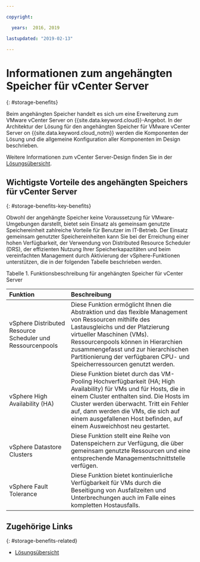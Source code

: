 ```yaml
---

copyright:

  years:  2016, 2019

lastupdated: "2019-02-13"

---
```


# Informationen zum angehängten Speicher für vCenter Server
{: #storage-benefits}

Beim angehängten Speicher handelt es sich um eine Erweiterung zum VMware vCenter Server on {{site.data.keyword.cloud}}-Angebot. In der Architektur der Lösung für den angehängten Speicher für VMware vCenter Server on {{site.data.keyword.cloud_notm}} werden die Komponenten der Lösung und die allgemeine Konfiguration aller Komponenten im Design beschrieben.

Weitere Informationen zum vCenter Server-Design finden Sie in der [Lösungsübersicht](/docs/services/vmwaresolutions/archiref/solution?topic=vmware-solutions-solution_overview).

## Wichtigste Vorteile des angehängten Speichers für vCenter Server
{: #storage-benefits-key-benefits}

Obwohl der angehängte Speicher keine Voraussetzung für VMware-Umgebungen darstellt, bietet sein Einsatz als gemeinsam genutzte Speichereinheit zahlreiche Vorteile für Benutzer im IT-Betrieb. Der Einsatz gemeinsam genutzter Speichereinheiten kann Sie bei der Erreichung einer hohen Verfügbarkeit, der Verwendung von Distributed Resource Scheduler (DRS), der effizienten Nutzung Ihrer Speicherkapazitäten und beim vereinfachten Management durch Aktivierung der vSphere-Funktionen unterstützen, die in der folgenden Tabelle beschrieben werden.

Tabelle 1. Funktionsbeschreibung für angehängten Speicher für vCenter Server

| Funktion | Beschreibung |
|:------- |:----------- |
| vSphere Distributed Resource Scheduler und Ressourcenpools | Diese Funktion ermöglicht Ihnen die Abstraktion und das flexible Management von Ressourcen mithilfe des Lastausgleichs und der Platzierung virtueller Maschinen (VMs). Ressourcenpools können in Hierarchien zusammengefasst und zur hierarchischen Partitionierung der verfügbaren CPU- und Speicherressourcen genutzt werden. |
| vSphere High Availability (HA) | Diese Funktion bietet durch das VM-Pooling Hochverfügbarkeit (HA; High Availability) für VMs und für Hosts, die in einem Cluster enthalten sind. Die Hosts im Cluster werden überwacht. Tritt ein Fehler auf, dann werden die VMs, die sich auf einem ausgefallenen Host befinden, auf einem Ausweichhost neu gestartet. |
| vSphere Datastore Clusters | Diese Funktion stellt eine Reihe von Datenspeichern zur Verfügung, die über gemeinsam genutzte Ressourcen und eine entsprechende Managementschnittstelle verfügen. |
| vSphere Fault Tolerance | Diese Funktion bietet kontinuierliche Verfügbarkeit für VMs durch die Beseitigung von Ausfallzeiten und Unterbrechungen auch im Falle eines kompletten Hostausfalls. |

## Zugehörige Links
{: #storage-benefits-related}

* [Lösungsübersicht](/docs/services/vmwaresolutions/archiref/solution?topic=vmware-solutions-solution_overview)
